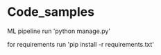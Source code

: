 # Code_samples

ML pipeline 
run 'python manage.py'

for requirements run 'pip install -r requirements.txt'

